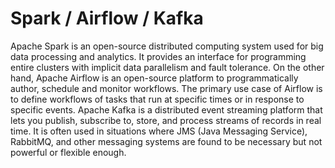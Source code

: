 # Spark / Airflow / Kafka

Apache Spark is an open-source distributed computing system used for big data processing and analytics. It provides an interface for programming entire clusters with implicit data parallelism and fault tolerance. On the other hand, Apache Airflow is an open-source platform to programmatically author, schedule and monitor workflows. The primary use case of Airflow is to define workflows of tasks that run at specific times or in response to specific events. Apache Kafka is a distributed event streaming platform that lets you publish, subscribe to, store, and process streams of records in real time. It is often used in situations where JMS (Java Messaging Service), RabbitMQ, and other messaging systems are found to be necessary but not powerful or flexible enough.
